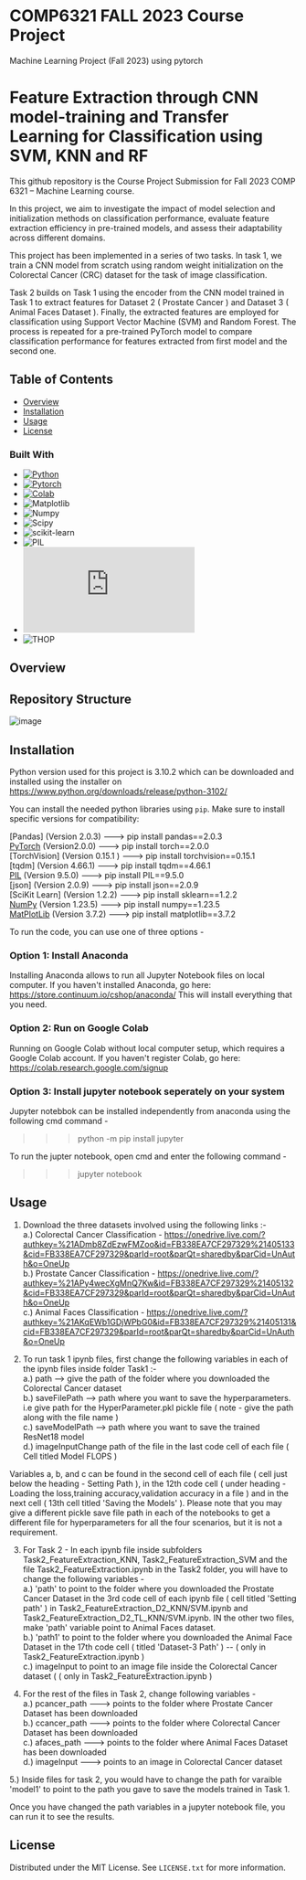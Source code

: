# COMP6321 FALL 2023 Course Project
Machine Learning Project (Fall 2023) using pytorch
# Feature Extraction through CNN model-training and Transfer Learning for Classification using SVM, KNN and RF

This github repository is the Course Project Submission for Fall 2023 COMP 6321 – Machine Learning course. 

In this project, we aim to investigate the impact of model selection and initialization methods on classification performance, evaluate feature extraction efficiency in pre-trained models, and assess their adaptability across different domains.

This project has been implemented in a series of two tasks. In task 1, we train a CNN model from scratch using random weight initialization on the Colorectal Cancer (CRC) dataset for the task of image classification. 

Task 2 builds on Task 1 using the encoder from the CNN model trained in Task 1 to extract features for Dataset 2 ( Prostate Cancer ) and Dataset 3 ( Animal Faces Dataset ). Finally, the extracted features are employed for classification using Support Vector Machine (SVM) and Random Forest. The process is repeated for a pre-trained PyTorch model to compare classification performance for features extracted from first model and the second one. 

## Table of Contents

- [Overview](#overview)
- [Installation](#installation)
- [Usage](#usage)
- [License](#license)


### Built With
* [![Python][Python]][Python-url]
* [![Pytorch][Pytorch]][Pytorch-url]
* [![Colab][Colab]][Colab-url]
* ![Matplotlib][Matplotlib]
* ![Numpy][Numpy]
* ![Scipy][Scipy]
* ![scikit-learn][scikit-learn]
* ![PIL][PIL]
* ![Pickle][Pickle]
* ![THOP][THOP]

## Overview
## Repository Structure

![image](https://github.com/Vasudev-Sharma-13/COMP6321-GroupE/assets/8848193/91a97c8b-efb7-443c-9f4f-cc6dadf1b50b)


## Installation
Python version used for this project is 3.10.2 which can be downloaded and installed using the installer on https://www.python.org/downloads/release/python-3102/

You can install the needed python libraries using `pip`. Make sure to install specific versions for compatibility:

[Pandas] (Version 2.0.3) ---> pip install pandas==2.0.3<br>
[PyTorch] (Version2.0.0) ---> pip install torch==2.0.0 <br>
[TorchVision] (Version 0.15.1 ) ---> pip install torchvision==0.15.1 <br>
[tqdm] (Version 4.66.1) ---> pip install tqdm==4.66.1 <br>
[PIL] (Version 9.5.0) ---> pip install PIL==9.5.0 <br>
[json] (Version 2.0.9) ---> pip install json==2.0.9 <br>
[SciKit Learn] (Version 1.2.2) ---> pip install sklearn==1.2.2 <br>
[NumPy] (Version 1.23.5) ---> pip install numpy==1.23.5 <br>
[MatPlotLib] (Version 3.7.2) ---> pip install matplotlib==3.7.2 <br>

To run the code, you can use one of three options - 
### Option 1: Install Anaconda
Installing Anaconda allows to run all Jupyter Notebook files on local computer. If you haven't installed Anaconda, go here: https://store.continuum.io/cshop/anaconda/ This will install everything that you need.

### Option 2: Run on Google Colab
Running on Google Colab without local computer setup, which requires a Google Colab account. If you haven't register Colab, go here: https://colab.research.google.com/signup

### Option 3: Install jupyter notebook seperately on your system  
Jupyter notebbok can be installed independently from anaconda using the following cmd command -
>>> python -m pip install jupyter

To run the jupter notebook, open cmd and enter the following command - 
>>> jupyter notebook

## Usage

1. Download the three datasets involved using the following links :- <br>
   a.) Colorectal Cancer Classification - https://onedrive.live.com/?authkey=%21ADmb8ZdEzwFMZoo&id=FB338EA7CF297329%21405133&cid=FB338EA7CF297329&parId=root&parQt=sharedby&parCid=UnAuth&o=OneUp <br>
   b.) Prostate Cancer Classification - https://onedrive.live.com/?authkey=%21APy4wecXgMnQ7Kw&id=FB338EA7CF297329%21405132&cid=FB338EA7CF297329&parId=root&parQt=sharedby&parCid=UnAuth&o=OneUp <br>
   c.) Animal Faces Classification - https://onedrive.live.com/?authkey=%21AKqEWb1GDjWPbG0&id=FB338EA7CF297329%21405131&cid=FB338EA7CF297329&parId=root&parQt=sharedby&parCid=UnAuth&o=OneUp <br>

2. To run task 1 ipynb files, first change the following variables in each of the ipynb files inside folder Task1 :- <br>
   a.) path --> give the path of the folder where you downloaded the Colorectal Cancer dataset <br>
   b.) saveFilePath --> path where you want to save the hyperparameters. i.e give path for the HyperParameter.pkl pickle file ( note - give the path along with the file name ) <br>
   c.) saveModelPath --> path where you want to save the trained ResNet18 model <br>
   d.) imageInputChange path of the file in the last code cell of each file ( Cell titled Model FLOPS ) <br>

Variables a, b, and c can be found in the second cell of each file ( cell just below the heading - Setting Path ), in the 12th code cell ( under heading - Loading the loss,training accuracy,validation accuracy in a file ) and in the next cell ( 13th cell titled 'Saving the Models' ). Please note that you may give a different pickle save file path in each of the notebooks to get a different file for hyperparameters for all the four scenarios, but it is not a requirement.

3. For Task 2 - In each ipynb file inside subfolders Task2_FeatureExtraction_KNN, Task2_FeatureExtraction_SVM and the file Task2_FeatureExtraction.ipynb in the Task2 folder, you will have to change the following variables - <br>
   a.) 'path' to point to the folder where you downloaded the Prostate Cancer Dataset in the 3rd code cell of each ipynb file ( cell titled 'Setting path' ) in Task2_FeatureExtraction_D2_KNN/SVM.ipynb and Task2_FeatureExtraction_D2_TL_KNN/SVM.ipynb. IN the other two files, make 'path' variable point to Animal Faces dataset. <br>
   b.) 'path1' to point to the folder where you downloaded the Animal Face Dataset in the 17th code cell ( titled 'Dataset-3 Path' ) -- ( only in Task2_FeatureExtraction.ipynb ) <br>
   c.) imageInput to point to an image file inside the Colorectal Cancer dataset ( ( only in Task2_FeatureExtraction.ipynb ) <br>

4. For the rest of the files in Task 2, change following variables - <br>
   a.) pcancer_path ---> points to the folder where Prostate Cancer Dataset has been downloaded <br>
   b.) ccancer_path ---> points to the folder where Colorectal Cancer Dataset has been downloaded <br>
   c.) afaces_path ---> points to the folder where Animal Faces Dataset has been downloaded <br>
   d.) imageInput ---> points to an image in Colorectal Cancer dataset <br>

5.) Inside files for task 2, you would have to change the path for varaible 'model1' to point to the path you gave to save the models trained in Task 1. <br>

Once you have changed the path variables in a jupyter notebook file, you can run it to see the results.

## License

Distributed under the MIT License. See `LICENSE.txt` for more information.

<!-- MARKDOWN LINKS & IMAGES -->
<!-- https://www.markdownguide.org/basic-syntax/#reference-style-links -->
[Python]: https://img.shields.io/badge/Python-3.9-3776AB.svg?style=flat&logo=python&logoColor=white
[Python-url]: https://www.python.org/
[Pytorch]: https://img.shields.io/badge/PyTorch-%23EE4C2C.svg?style=for-the-badge&logo=PyTorch&logoColor=white
[Pytorch-url]: https://pytorch.org/
[Colab]:https://colab.research.google.com/assets/colab-badge.svg
[Colab-url]: https://colab.research.google.com/notebooks/intro.ipynb
[Matplotlib]: https://matplotlib.org/
[Numpy]: https://numpy.org/
[Scipy]: https://img.shields.io/badge/Scipy-%23ffffff.svg?style=for-the-badge&logo=Matplotlib&logoColor=black
[scikit-learn]: https://img.shields.io/badge/scikit-learn-%23ffffff.svg?style=for-the-badge&logo=Matplotlib&logoColor=black
[PIL]: https://img.shields.io/badge/PIL-%23ffffff.svg?style=for-the-badge&logo=Matplotlib&logoColor=black
[Pickle]: https://docs.python.org/3/library/pickle.html
[THOP]: https://img.shields.io/badge/THOP-%23ffffff.svg?style=for-the-badge&logo=Matplotlib&logoColor=black
